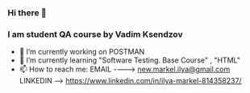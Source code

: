 ### Hi there 👋

### I am student QA course by Vadim Ksendzov


- 🔭 I’m currently working on POSTMAN
- 🌱 I’m currently learning "Software Testing. Base Course" , "HTML"
- 📫 How to reach me:  EMAIL ----> new.markel.ilya@gmail.com
                       LINKEDIN --> https://www.linkedin.com/in/ilya-markel-814358237/
